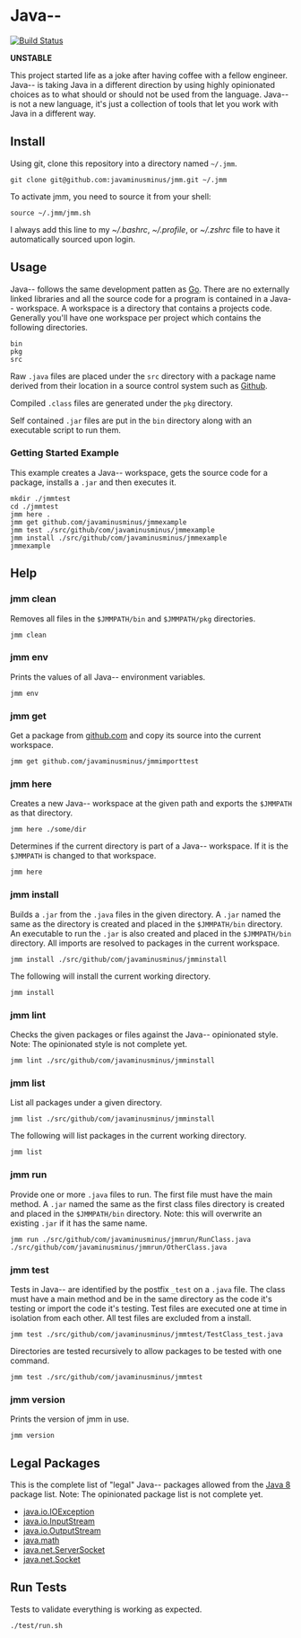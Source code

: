 # Java--

[![Build Status](https://travis-ci.org/javaminusminus/jmm.svg?branch=master)](https://travis-ci.org/javaminusminus/jmm)

__UNSTABLE__

This project started life as a joke after having coffee with a fellow engineer. Java-- is taking Java in a different direction by using highly opinionated choices as to what should or should not be used from the language. Java-- is not a new language, it's just a collection of tools that let you work with Java in a different way.

## Install

Using git, clone this repository into a directory named `~/.jmm`.

    git clone git@github.com:javaminusminus/jmm.git ~/.jmm

To activate jmm, you need to source it from your shell:

    source ~/.jmm/jmm.sh

I always add this line to my _~/.bashrc_, _~/.profile_, or _~/.zshrc_ file to have it automatically sourced upon login.

## Usage

Java-- follows the same development patten as [Go](https://golang.org/). There are no externally linked libraries and all the source code for a program is contained in a Java-- workspace. A workspace is a directory that contains a projects code. Generally you'll have one workspace per project which contains the following directories.

	bin
	pkg
	src

Raw `.java` files are placed under the `src` directory with a package name derived from their location in a source control system such as [Github](https://github.com/).

Compiled `.class` files are generated under the `pkg` directory.

Self contained `.jar` files are put in the `bin` directory along with an executable script to run them.

### Getting Started Example

This example creates a Java-- workspace, gets the source code for a package, installs a `.jar` and then executes it.

	mkdir ./jmmtest
	cd ./jmmtest
	jmm here .
	jmm get github.com/javaminusminus/jmmexample
	jmm test ./src/github/com/javaminusminus/jmmexample
	jmm install ./src/github/com/javaminusminus/jmmexample
	jmmexample

## Help

### jmm clean

Removes all files in the `$JMMPATH/bin` and `$JMMPATH/pkg` directories.

	jmm clean

### jmm env

Prints the values of all Java-- environment variables.

	jmm env

### jmm get

Get a package from [github.com](https://github.com/) and copy its source into the current workspace.

	jmm get github.com/javaminusminus/jmmimporttest

### jmm here

Creates a new Java-- workspace at the given path and exports the `$JMMPATH` as that directory.

	jmm here ./some/dir

Determines if the current directory is part of a Java-- workspace. If it is the `$JMMPATH` is changed to that workspace.

	jmm here

### jmm install

Builds a `.jar` from the `.java` files in the given directory. A `.jar` named the same as the directory is created and placed in the `$JMMPATH/bin` directory. An executable to run the `.jar` is also created and placed in the `$JMMPATH/bin` directory. All imports are resolved to packages in the current workspace.

	jmm install ./src/github/com/javaminusminus/jmminstall

The following will install the current working directory.

	jmm install

### jmm lint

Checks the given packages or files against the Java-- opinionated style. Note: The opinionated style is not complete yet.

	jmm lint ./src/github/com/javaminusminus/jmminstall

### jmm list

List all packages under a given directory.

	jmm list ./src/github/com/javaminusminus/jmminstall

The following will list packages in the current working directory.

	jmm list

### jmm run

Provide one or more `.java` files to run. The first file must have the main method. A `.jar` named the same as the first class files directory is created and placed in the `$JMMPATH/bin` directory. Note: this will overwrite an existing `.jar` if it has the same name.

	jmm run ./src/github/com/javaminusminus/jmmrun/RunClass.java ./src/github/com/javaminusminus/jmmrun/OtherClass.java

### jmm test

Tests in Java-- are identified by the postfix `_test` on a `.java` file. The class must have a main method and be in the same directory as the code it's testing or import the code it's testing. Test files are executed one at time in isolation from each other. All test files are excluded from a install.

	jmm test ./src/github/com/javaminusminus/jmmtest/TestClass_test.java

Directories are tested recursively to allow packages to be tested with one command.

	jmm test ./src/github/com/javaminusminus/jmmtest

### jmm version

Prints the version of jmm in use.

	jmm version

## Legal Packages

This is the complete list of "legal" Java-- packages allowed from the [Java 8](https://docs.oracle.com/javase/8/docs/api/overview-summary.html) package list. Note: The opinionated package list is not complete yet.

* [java.io.IOException](https://docs.oracle.com/javase/8/docs/api/java/io/IOException.html)
* [java.io.InputStream](https://docs.oracle.com/javase/8/docs/api/java/io/InputStream.html)
* [java.io.OutputStream](https://docs.oracle.com/javase/8/docs/api/java/io/OutputStream.html)
* [java.math](https://docs.oracle.com/javase/8/docs/api/java/math/MathContext.html)
* [java.net.ServerSocket](https://docs.oracle.com/javase/8/docs/api/java/net/ServerSocket.html)
* [java.net.Socket](https://docs.oracle.com/javase/8/docs/api/java/net/Socket.html)

## Run Tests

Tests to validate everything is working as expected.

	./test/run.sh
